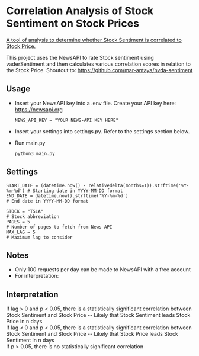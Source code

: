 # Correlation Analysis of Stock Sentiment on Stock Prices
<ins>A tool of analysis to determine whether Stock Sentiment is correlated to Stock Price.</ins> 

This project uses the NewsAPI to rate Stock sentiment using vaderSentiment and then calculates various correlation scores in relation to the Stock Price. Shoutout to: https://github.com/mar-antaya/nvda-sentiment

## Usage
- Insert your NewsAPI key into a .env file. Create your API key here: https://newsapi.org
  ````
  NEWS_API_KEY = "YOUR NEWS-API KEY HERE"
  ````
- Insert your settings into settings.py. Refer to the settings section below.

- Run main.py
  ````
  python3 main.py
  
  ````

## Settings

  ````
  START_DATE = (datetime.now() - relativedelta(months=1)).strftime('%Y-%m-%d') # Starting date in YYYY-MM-DD format
  END_DATE = datetime.now().strftime('%Y-%m-%d')                               # End date in YYYY-MM-DD format
  
  STOCK = "TSLA"                                                               # Stock abbreviation
  PAGES = 5                                                                    # Number of pages to fetch from News API
  MAX_LAG = 5                                                                  # Maximum lag to consider
  ````

## Notes
- Only 100 requests per day can be made to NewsAPI with a free account
- For interpretation:

## Interpretation
If lag > 0 and p < 0.05, there is a statistically significant correlation between Stock Sentiment and Stock Price -- Likely that Stock Sentiment leads Stock Price in n days\
If lag < 0 and p < 0.05, there is a statistically significant correlation between Stock Sentiment and Stock Price -- Likely that Stock Price leads Stock Sentiment in n days\
If p > 0.05, there is no statistically significant correlation


